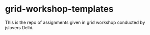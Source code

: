 # grid-workshop-templates
This is the repo of assignments given in grid workshop conducted by jslovers Delhi.
